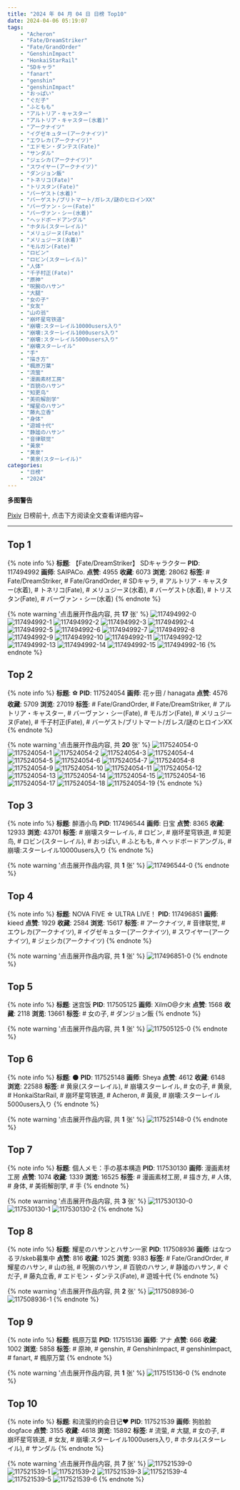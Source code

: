 ```yaml
---
title: "2024 年 04 月 04 日 日榜 Top10"
date: 2024-04-06 05:19:07
tags:
    - "Acheron"
    - "Fate/DreamStriker"
    - "Fate/GrandOrder"
    - "GenshinImpact"
    - "HonkaiStarRail"
    - "SDキャラ"
    - "fanart"
    - "genshin"
    - "genshinImpact"
    - "おっぱい"
    - "ぐだ子"
    - "ふともも"
    - "アルトリア・キャスター"
    - "アルトリア・キャスター(水着)"
    - "アークナイツ"
    - "イグゼキュター(アークナイツ)"
    - "エウレカ(アークナイツ)"
    - "エドモン・ダンテス(Fate)"
    - "サンダル"
    - "ジェシカ(アークナイツ)"
    - "スワイヤー(アークナイツ)"
    - "ダンジョン飯"
    - "トネリコ(Fate)"
    - "トリスタン(Fate)"
    - "バーゲスト(水着)"
    - "バーゲスト/ブリトマート/ガレス/謎のヒロインXX"
    - "バーヴァン・シー(Fate)"
    - "バーヴァン・シー(水着)"
    - "ヘッドボードアングル"
    - "ホタル(スターレイル)"
    - "メリュジーヌ(Fate)"
    - "メリュジーヌ(水着)"
    - "モルガン(Fate)"
    - "ロビン"
    - "ロビン(スターレイル)"
    - "人体"
    - "千子村正(Fate)"
    - "原神"
    - "呪腕のハサン"
    - "大腿"
    - "女の子"
    - "女友"
    - "山の翁"
    - "崩坏星穹铁道"
    - "崩壊:スターレイル10000users入り"
    - "崩壊:スターレイル1000users入り"
    - "崩壊:スターレイル5000users入り"
    - "崩壊スターレイル"
    - "手"
    - "描き方"
    - "楓原万葉"
    - "流萤"
    - "漫画素材工房"
    - "百貌のハサン"
    - "知更鸟"
    - "美術解剖学"
    - "耀星のハサン"
    - "藤丸立香"
    - "身体"
    - "遊城十代"
    - "静謐のハサン"
    - "音律联觉"
    - "黃泉"
    - "黄泉"
    - "黄泉(スターレイル)"
categories:
    - "日榜"
    - "2024"
---
```


<i class="fa fa-triangle-exclamation"></i>**多图警告**<i class="fa fa-triangle-exclamation"></i>

[Pixiv](https://www.pixiv.net/) 日榜前十, 点击下方阅读全文查看详细内容~

<!-- more -->

---

## Top 1

{% note info %}
**标题**: 【Fate/DreamStriker】 SDキャラクター
**PID**: 117494992 **画师**: SAIPACo.
**点赞**: 4955 **收藏**: 6073 **浏览**: 28062
**标签**: # Fate/DreamStriker, # Fate/GrandOrder, # SDキャラ, # アルトリア・キャスター(水着), # トネリコ(Fate), # メリュジーヌ(水着), # バーゲスト(水着), # トリスタン(Fate), # バーヴァン・シー(水着)
{% endnote %}

{% note warning '点击展开作品内容, 共 **17** 张' %}
![117494992-0](https://i.pixiv.re/img-original/img/2024/04/03/00/00/04/117494992_p0.png)
![117494992-1](https://i.pixiv.re/img-original/img/2024/04/03/00/00/04/117494992_p1.png)
![117494992-2](https://i.pixiv.re/img-original/img/2024/04/03/00/00/04/117494992_p2.png)
![117494992-3](https://i.pixiv.re/img-original/img/2024/04/03/00/00/04/117494992_p3.png)
![117494992-4](https://i.pixiv.re/img-original/img/2024/04/03/00/00/04/117494992_p4.png)
![117494992-5](https://i.pixiv.re/img-original/img/2024/04/03/00/00/04/117494992_p5.png)
![117494992-6](https://i.pixiv.re/img-original/img/2024/04/03/00/00/04/117494992_p6.png)
![117494992-7](https://i.pixiv.re/img-original/img/2024/04/03/00/00/04/117494992_p7.png)
![117494992-8](https://i.pixiv.re/img-original/img/2024/04/03/00/00/04/117494992_p8.png)
![117494992-9](https://i.pixiv.re/img-original/img/2024/04/03/00/00/04/117494992_p9.png)
![117494992-10](https://i.pixiv.re/img-original/img/2024/04/03/00/00/04/117494992_p10.png)
![117494992-11](https://i.pixiv.re/img-original/img/2024/04/03/00/00/04/117494992_p11.png)
![117494992-12](https://i.pixiv.re/img-original/img/2024/04/03/00/00/04/117494992_p12.png)
![117494992-13](https://i.pixiv.re/img-original/img/2024/04/03/00/00/04/117494992_p13.png)
![117494992-14](https://i.pixiv.re/img-original/img/2024/04/03/00/00/04/117494992_p14.png)
![117494992-15](https://i.pixiv.re/img-original/img/2024/04/03/00/00/04/117494992_p15.png)
![117494992-16](https://i.pixiv.re/img-original/img/2024/04/03/00/00/04/117494992_p16.png)
{% endnote %}

## Top 2

{% note info %}
**标题**: ⚽
**PID**: 117524054 **画师**: 花ヶ田 / hanagata
**点赞**: 4576 **收藏**: 5709 **浏览**: 27019
**标签**: # Fate/GrandOrder, # Fate/DreamStriker, # アルトリア・キャスター, # バーヴァン・シー(Fate), # モルガン(Fate), # メリュジーヌ(Fate), # 千子村正(Fate), # バーゲスト/ブリトマート/ガレス/謎のヒロインXX
{% endnote %}

{% note warning '点击展开作品内容, 共 **20** 张' %}
![117524054-0](https://i.pixiv.re/img-original/img/2024/04/04/00/09/10/117524054_p0.png)
![117524054-1](https://i.pixiv.re/img-original/img/2024/04/04/00/09/10/117524054_p1.png)
![117524054-2](https://i.pixiv.re/img-original/img/2024/04/04/00/09/10/117524054_p2.png)
![117524054-3](https://i.pixiv.re/img-original/img/2024/04/04/00/09/10/117524054_p3.png)
![117524054-4](https://i.pixiv.re/img-original/img/2024/04/04/00/09/10/117524054_p4.png)
![117524054-5](https://i.pixiv.re/img-original/img/2024/04/04/00/09/10/117524054_p5.png)
![117524054-6](https://i.pixiv.re/img-original/img/2024/04/04/00/09/10/117524054_p6.png)
![117524054-7](https://i.pixiv.re/img-original/img/2024/04/04/00/09/10/117524054_p7.png)
![117524054-8](https://i.pixiv.re/img-original/img/2024/04/04/00/09/10/117524054_p8.png)
![117524054-9](https://i.pixiv.re/img-original/img/2024/04/04/00/09/10/117524054_p9.png)
![117524054-10](https://i.pixiv.re/img-original/img/2024/04/04/00/09/10/117524054_p10.png)
![117524054-11](https://i.pixiv.re/img-original/img/2024/04/04/00/09/10/117524054_p11.png)
![117524054-12](https://i.pixiv.re/img-original/img/2024/04/04/00/09/10/117524054_p12.png)
![117524054-13](https://i.pixiv.re/img-original/img/2024/04/04/00/09/10/117524054_p13.png)
![117524054-14](https://i.pixiv.re/img-original/img/2024/04/04/00/09/10/117524054_p14.png)
![117524054-15](https://i.pixiv.re/img-original/img/2024/04/04/00/09/10/117524054_p15.png)
![117524054-16](https://i.pixiv.re/img-original/img/2024/04/04/00/09/10/117524054_p16.png)
![117524054-17](https://i.pixiv.re/img-original/img/2024/04/04/00/09/10/117524054_p17.png)
![117524054-18](https://i.pixiv.re/img-original/img/2024/04/04/00/09/10/117524054_p18.png)
![117524054-19](https://i.pixiv.re/img-original/img/2024/04/04/00/09/10/117524054_p19.png)
{% endnote %}

## Top 3

{% note info %}
**标题**: 醉酒小鸟
**PID**: 117496544 **画师**: 日宝
**点赞**: 8365 **收藏**: 12933 **浏览**: 43701
**标签**: # 崩壊スターレイル, # ロビン, # 崩坏星穹铁道, # 知更鸟, # ロビン(スターレイル), # おっぱい, # ふともも, # ヘッドボードアングル, # 崩壊:スターレイル10000users入り
{% endnote %}

{% note warning '点击展开作品内容, 共 **1** 张' %}
![117496544-0](https://i.pixiv.re/img-original/img/2024/04/03/00/41/21/117496544_p0.jpg)
{% endnote %}

## Top 4

{% note info %}
**标题**: NOVA FIVE ☆ ULTRA LIVE！
**PID**: 117496851 **画师**: kieed
**点赞**: 1929 **收藏**: 2584 **浏览**: 15617
**标签**: # アークナイツ, # 音律联觉, # エウレカ(アークナイツ), # イグゼキュター(アークナイツ), # スワイヤー(アークナイツ), # ジェシカ(アークナイツ)
{% endnote %}

{% note warning '点击展开作品内容, 共 **1** 张' %}
![117496851-0](https://i.pixiv.re/img-original/img/2024/04/03/00/53/00/117496851_p0.png)
{% endnote %}

## Top 5

{% note info %}
**标题**: 迷宫饭
**PID**: 117505125 **画师**: XilmO@夕末
**点赞**: 1568 **收藏**: 2118 **浏览**: 13661
**标签**: # 女の子, # ダンジョン飯
{% endnote %}

{% note warning '点击展开作品内容, 共 **1** 张' %}
![117505125-0](https://i.pixiv.re/img-original/img/2024/04/03/11/12/17/117505125_p0.png)
{% endnote %}

## Top 6

{% note info %}
**标题**: 🌑
**PID**: 117525148 **画师**: Sheya
**点赞**: 4612 **收藏**: 6148 **浏览**: 22588
**标签**: # 黄泉(スターレイル), # 崩壊スターレイル, # 女の子, # 黄泉, # HonkaiStarRail, # 崩坏星穹铁道, # Acheron, # 黃泉, # 崩壊:スターレイル5000users入り
{% endnote %}

{% note warning '点击展开作品内容, 共 **1** 张' %}
![117525148-0](https://i.pixiv.re/img-original/img/2024/04/04/00/41/04/117525148_p0.jpg)
{% endnote %}

## Top 7

{% note info %}
**标题**: 個人メモ：手の基本構造
**PID**: 117530130 **画师**: 漫画素材工房
**点赞**: 1074 **收藏**: 1339 **浏览**: 16525
**标签**: # 漫画素材工房, # 描き方, # 人体, # 身体, # 美術解剖学, # 手
{% endnote %}

{% note warning '点击展开作品内容, 共 **3** 张' %}
![117530130-0](https://i.pixiv.re/img-original/img/2024/04/04/06/00/09/117530130_p0.jpg)
![117530130-1](https://i.pixiv.re/img-original/img/2024/04/04/06/00/09/117530130_p1.jpg)
![117530130-2](https://i.pixiv.re/img-original/img/2024/04/04/06/00/09/117530130_p2.jpg)
{% endnote %}

## Top 8

{% note info %}
**标题**: 耀星のハサンとハサン一家
**PID**: 117508936 **画师**: はなつるヲ/skeb募集中
**点赞**: 816 **收藏**: 1025 **浏览**: 9383
**标签**: # Fate/GrandOrder, # 耀星のハサン, # 山の翁, # 呪腕のハサン, # 百貌のハサン, # 静謐のハサン, # ぐだ子, # 藤丸立香, # エドモン・ダンテス(Fate), # 遊城十代
{% endnote %}

{% note warning '点击展开作品内容, 共 **2** 张' %}
![117508936-0](https://i.pixiv.re/img-original/img/2024/04/03/15/07/43/117508936_p0.jpg)
![117508936-1](https://i.pixiv.re/img-original/img/2024/04/03/15/07/43/117508936_p1.jpg)
{% endnote %}

## Top 9

{% note info %}
**标题**: 楓原万葉
**PID**: 117515136 **画师**: アナ
**点赞**: 666 **收藏**: 1002 **浏览**: 5858
**标签**: # 原神, # genshin, # GenshinImpact, # genshinImpact, # fanart, # 楓原万葉
{% endnote %}

{% note warning '点击展开作品内容, 共 **1** 张' %}
![117515136-0](https://i.pixiv.re/img-original/img/2024/04/03/19/50/31/117515136_p0.png)
{% endnote %}

## Top 10

{% note info %}
**标题**: 和流萤的约会日记♥
**PID**: 117521539 **画师**: 狗脸脸dogface
**点赞**: 3155 **收藏**: 4618 **浏览**: 15892
**标签**: # 流萤, # 大腿, # 女の子, # 崩坏星穹铁道, # 女友, # 崩壊:スターレイル1000users入り, # ホタル(スターレイル), # サンダル
{% endnote %}

{% note warning '点击展开作品内容, 共 **7** 张' %}
![117521539-0](https://i.pixiv.re/img-original/img/2024/04/03/23/05/31/117521539_p0.jpg)
![117521539-1](https://i.pixiv.re/img-original/img/2024/04/03/23/05/31/117521539_p1.jpg)
![117521539-2](https://i.pixiv.re/img-original/img/2024/04/03/23/05/31/117521539_p2.jpg)
![117521539-3](https://i.pixiv.re/img-original/img/2024/04/03/23/05/31/117521539_p3.jpg)
![117521539-4](https://i.pixiv.re/img-original/img/2024/04/03/23/05/31/117521539_p4.jpg)
![117521539-5](https://i.pixiv.re/img-original/img/2024/04/03/23/05/31/117521539_p5.jpg)
![117521539-6](https://i.pixiv.re/img-original/img/2024/04/03/23/05/31/117521539_p6.jpg)
{% endnote %}
